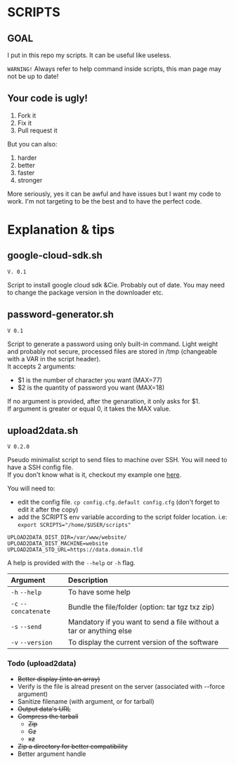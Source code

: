 # SCRIPTS

## GOAL

I put in this repo my scripts. It can be useful like useless.

`WARNING!` Always refer to help command inside scripts, this man page may not be up to date!

## Your code is ugly!

1. Fork it
2. Fix it
3. Pull request it

But you can also:

1. harder
2. better
3. faster
4. stronger

More seriously, yes it can be awful and have issues but I want my code to work. I'm not targeting to be the best and to have the perfect code.

# Explanation & tips

## google-cloud-sdk.sh
`V. 0.1`

Script to install google cloud sdk &Cie. Probably out of date. You may need to change the package version in the downloader etc.

## password-generator.sh
`V 0.1`

Script to generate a password using only built-in command. Light weight and probably not secure, processed files are stored in /tmp (changeable with a VAR in the script header).\
It accepts 2 arguments:
- $1 is the number of character you want (MAX=77)
- $2 is the quantity of password you want (MAX=18)

If no argument is provided, after the genaration, it only asks for $1.\
If argument is greater or equal 0, it takes the MAX value.

## upload2data.sh
`V 0.2.0`

Pseudo minimalist script to send files to machine over SSH. You will need to have a SSH config file.\
If you don't know what is it, checkout my example one [here](https://github.com/Duponin/dotfiles/blob/master/.ssh/config.example).

You will need to:
* edit the config file. `cp config.cfg.default config.cfg` (don't forget to edit it after the copy)
* add the SCRIPTS env variable according to the script folder location. i.e: `export SCRIPTS="/home/$USER/scripts"`

```
UPLOAD2DATA_DIST_DIR=/var/www/website/
UPLOAD2DATA_DIST_MACHINE=website
UPLOAD2DATA_STD_URL=https://data.domain.tld
```

A help is provided with the `--help` or `-h` flag.

| Argument             | Description                                                           |
| :-----------------   | :-------------------------------------------------------------------- |
| `-h` `--help`        | To have some help                                                     |
| `-c` `--concatenate` | Bundle the file/folder (option: tar tgz txz zip)                      |
| `-s` `--send`        | Mandatory if you want to send a file without a tar or anything else   |
| `-v` `--version`     | To display the current version of the software                        |

### Todo (upload2data)

* ~~Better display (into an array)~~
* Verify is the file is alread present on the server (associated with --force argument)
* Sanitize filename (with argument, or for tarball)
* ~~Output data's URL~~
* ~~Compress the tarball~~
    * ~~Zip~~
    * ~~Gz~~
    * ~~xz~~
* ~~Zip a directory for better compatibility~~
* Better argument handle

